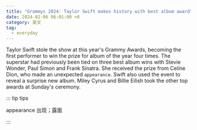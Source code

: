 ```yaml
---
title: "Grammys 2024: Taylor Swift makes history with best album award"
date: 2024-02-06 06:01:00 +8
category: 英文
tag:
  - everyday
---
```


Taylor Swift stole the show at this year's Grammy Awards, becoming the first performer to win the prize for album of the year four times. The superstar had previously been tied on three best album wins with Stevie Wonder, Paul Simon and Frank Sinatra. She received the prize from Celine Dion, who made an unexpected `appearance`. Swift also used the event to reveal a surprise new album. Miley Cyrus and Billie Eilish took the other top awards at Sunday's ceremony.

::: tip tips

appearance 出现；露面

:::
